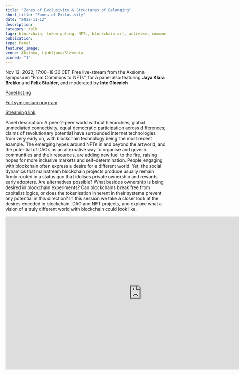 ```yaml
---
title: "Zones of Exclusivity & Structures of Belonging"
short_title: "Zones of Exclusivity"
date: "2022-11-12"
description:
category: talk
tagz: blockchain, token-gating, NFTs, blockchain art, activism, commons
publication:
type: Panel
featured_image:
venue: Aksioma, Ljubljana/Slovenia
pinned: "1"
---
```


Nov 12, 2022, 17:00-18:30 CET
Free live-stream from the Aksioma symposium "From Commons to NFTs", for a panel also featuring **Jaya Klara Brekke** and **Felix Stalder**, and moderated by **Inte Gloerich**

[Panel listing](https://aksioma.org/from-commons-to-nfts/session/ownership-and-desire/)

[Full symposium program](https://aksioma.org/from-commons-to-nfts/programme/)

[Streaming link](https://aksioma.org/from-commons-to-nfts/streaming/)

Panel description:
A peer-2-peer world without hierarchies, global unmediated connectivity, equal democratic participation across differences; claims of revolutionary potential have surrounded internet technologies from very early on, with blockchain technology being the most recent example. The emerging hypes around NFTs in and beyond the artworld, and the potential of DAOs as an alternative way to organise and govern communities and their resources, are adding new fuel to the fire, raising hopes for more inclusive markets and self-determination. People engaging with blockchain often express a desire for a different world. Yet, the social dynamics that mainstream blockchain projects produce usually remain firmly rooted in a status quo that idolises private ownership and rewards early adopters. Are alternatives possible? What besides ownership is being desired in blockchain experiments? Can blockchains break free from capitalist logics, or does the tokenisation inherent in their systems prevent any potential in this direction? In this session we take a closer look at the desires encoded in blockchain, DAO and NFT projects, and explore what a vision of a truly different world with blockchain could look like.


<iframe width="854" height="480" src="https://www.youtube.com/embed/y-qrnqkjX0E" title="Ownership and Desire" frameborder="0" allow="accelerometer; autoplay; clipboard-write; encrypted-media; gyroscope; picture-in-picture; web-share" allowfullscreen></iframe>
